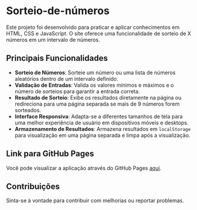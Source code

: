 # Sorteio-de-números

Este projeto foi desenvolvido para praticar e aplicar conhecimentos em HTML, CSS e JavaScript. O site oferece uma funcionalidade de sorteio de X números em um intervalo de números.

## Principais Funcionalidades

- **Sorteio de Números**: Sorteie um número ou uma lista de números aleatórios dentro de um intervalo definido.
- **Validação de Entradas**: Valida os valores mínimos e máximos e o número de sorteios para garantir a entrada correta.
- **Resultado de Sorteio**: Exibe os resultados diretamente na página ou redireciona para uma página separada se mais de 9 números forem sorteados.
- **Interface Responsiva**: Adapta-se a diferentes tamanhos de tela para uma melhor experiência de usuário em dispositivos móveis e desktops.
- **Armazenamento de Resultados**: Armazena resultados em `localStorage` para visualização em uma página separada e limpa após a visualização.

## Link para GitHub Pages

Você pode visualizar a aplicação através do GitHub Pages [aqui](https://lr0cha.github.io/sorteio-de-numeros/).

## Contribuições
Sinta-se à vontade para contribuir com melhorias ou reportar problemas.

